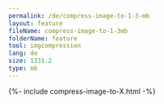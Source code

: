 ```yaml
---
permalink: /de/compress-image-to-1-3-mb
layout: feature
fileName: compress-image-to-1-3mb
folderName: feature
tool: imgcompression
lang: de
size: 1331.2
type: mb
---
```


{%- include compress-image-to-X.html -%}
